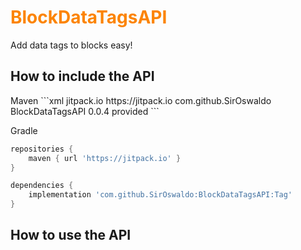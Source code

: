 <h1 style="color: #fc8403">BlockDataTagsAPI</h1>
<a>Add data tags to blocks easy!</a>

<h2>How to include the API</h2>
<a>Maven</a>
```xml
<repository>
    <id>jitpack.io</id>
    <url>https://jitpack.io</url>
</repository>

<dependency>
    <groupId>com.github.SirOswaldo</groupId>
    <artifactId>BlockDataTagsAPI</artifactId>
    <version>0.0.4</version>
    <scope>provided</scope>
</dependency>
```

<a>Gradle</a>
```groovy
repositories {
    maven { url 'https://jitpack.io' }
}

dependencies {
    implementation 'com.github.SirOswaldo:BlockDataTagsAPI:Tag'
}
```
<h2>How to use the API</h2>